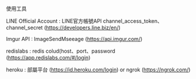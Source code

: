 使用工具


LINE Official Account : LINE官方帳號API channel_access_token、channel_secret (https://developers.line.biz/en/)


Imgur API : ImageSendMseeage (https://api.imgur.com/)


redislabs : redis colud(host、port、password (https://app.redislabs.com/#/login)


heroku : 部屬平台 (https://id.heroku.com/login) or ngrok (https://ngrok.com/)



